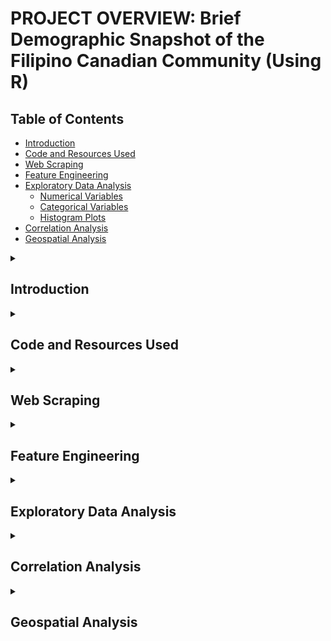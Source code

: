 # PROJECT OVERVIEW: Brief Demographic Snapshot of the Filipino Canadian Community (Using R)

## Table of Contents
* [Introduction](#introduction)
* [Code and Resources Used](#code-and-resources-used)
* [Web Scraping](#web-scraping)
* [Feature Engineering](#feature-engineering)
* [Exploratory Data Analysis](#exploratory-data-analysis)
  * [Numerical Variables](#-numerical-variables-)
  * [Categorical Variables](#categorical-variables-)
  * [Histogram Plots](#histogram-plots-)
* [Correlation Analysis](#correlation-analysis)
* [Geospatial Analysis](#geospatial-analysis)

<details><summary><h2>Introduction</h2></summary> 

  <ul>
    <li>Spearheaded and led a special research initiative (which included this project) that helped with Elections Canada's outreach and policy strategies pertaining to the Filipino Canadian community.</li>
    <li>Performed exploratory data analysis, correlation analysis, and geospatial mapping of data on the Filipino/a/x community in Canada.</li>
    <li>Scraped data from Statistics Canada.</li>
    <li>Performed feature engineering on some variables to create new variables.</li>
    <li>Downloaded shapefile of Canada's previous federal electoral district boundaries to create choropleth maps.</li>

  </ul>
</details>

<details><summary><h2>Code and Resources Used</h2></summary> 
  <ul>
    <li><b>IDEs Used:</b> RStudio</li>
    <li><b>R Version:</b> rstudio-2024.12.0</li>
    <li><b>Libraries:</b> data.table, funModeling, Hmisc, ggplot2, sf, dplyr, corrplot, CatEncoders</li>
  </ul>

 </details>

<details><summary><h2>Web Scraping</h2></summary> 
 
 <ul>
 <li><b>Census Profile, 2021 Census of Population:</b> https://www12.statcan.gc.ca/census-recensement/2021/dp-pd/prof/index.cfm?Lang=E </li>
 <li><b>Census Profile, 2016 Census of Population:</b> https://www12.statcan.gc.ca/census-recensement/2016/dp-pd/prof/index.cfm?Lang=E </li>
 <li><b>2021 Census – Boundary files:</b> https://www12.statcan.gc.ca/census-recensement/2021/geo/sip-pis/boundary-limites/index2021-eng.cfm?year=21 </li>
 </ul>

 </details>

<details><summary><h2>Feature Engineering</h2></summary> 

<b>VARIABLES SCRAPPED FROM STATISTICS CANADA</b>
<li>Electoral District (2013 Representation Order)</li>
<li>Province/Territory</li>
<li>Population (2021 Census)</li>
<li>% Filipinos</li>
<li>Number of Filipinos (2021 Census)</li>
<li>Number of Filipinos (2016 Census)</li>
<li>% of Population with Knowledge of French</li>
<li>Healthcare Workers (NOC Classification)</li>
<li>Number of Recent Immigrants (2016-2021)</li>
<li>Recent Immigrants from PH (2016-2021)</li>
<li>Number of People with Bachelors Degree or Higher</li>
<li>Median Age</li>
<li>Bikol Mother Tongue</li>
<li>Bisaya, n.o.s. Mother Tongue</li>
<li>Cebuano Mother Tongue</li>
<li>Hiligaynon Mother Tongue</li>
<li>Ilocano Mother Tongue</li>
<li>Kankanaey Mother Tongue</li>
<li>Kinaray-a Mother Tongue</li>
<li>Pampangan Mother Tongue</li>
<li>Pangasinan Mother Tongue</li>
<li>Tagalog Mother Tongue</li>
<li>Waray-Waray Mother Tongue</li>
<li>Second Most Spoken Philippine Language</li>

<b>CONSTRUCTED VARIABLES:</b>
<li>Healthcare Workers (per 100,000)</li>
<li>% of Recent Immigrants from PH (2016-2021)</li>
<li>Number of People with Bachelor's Degree or Higher (per 100,000)</li>
<li>Filipino Growth Rate (2016-2021)</li>
<li>% Second Most Spoken Philippine Language</li>

</details>

<details><summary><h2>Exploratory Data Analysis</h2></summary> 

#### <i> Numerical Variables </i>

<img width="911" alt="image" src="https://github.com/user-attachments/assets/a846c99a-43a9-4ad8-87fa-7e6e3622d249" />

#### <i>Categorical Variables </i>

<img width="1013" alt="image" src="https://github.com/user-attachments/assets/1821d092-6d6b-4d31-a1b3-93efa74b6030" />

<img width="999" alt="image" src="https://github.com/user-attachments/assets/23c4b4a9-99f7-473f-b84a-2371b10d0c72" />

#### <i>Histogram Plots </i>
<i> Canada </i>

<img width="993" alt="image" src="https://github.com/user-attachments/assets/7b0cd999-3dd9-425e-8b93-39057ab4f95d" />

<i> Atlantic Canada </i>

<img width="950" alt="image" src="https://github.com/user-attachments/assets/9b62c0ab-9205-4912-bc15-1d7002b453da" />

<img width="973" alt="image" src="https://github.com/user-attachments/assets/5d22eb83-9e9e-4b0f-b07e-00b980765f67" />

<img width="944" alt="image" src="https://github.com/user-attachments/assets/6d25beec-38ec-45ed-9a5e-bba412117b68" />


<i> Quebec </i>

<img width="1029" alt="image" src="https://github.com/user-attachments/assets/a037a4fd-ea41-493f-9673-dfbd1beedf37" />


<i> Ontario </i>

<img width="545" alt="image" src="https://github.com/user-attachments/assets/a7cbe29c-b448-41e6-b333-47c28356a627" />


<i> Prairies </i>

<img width="712" alt="image" src="https://github.com/user-attachments/assets/5fd4f046-9ef7-4f92-9e74-6b8e29b344f5" />

<img width="734" alt="image" src="https://github.com/user-attachments/assets/e8a77b28-ff37-4f41-89bd-aa353dd7ad74" />

<img width="749" alt="image" src="https://github.com/user-attachments/assets/88b9fe36-aaeb-4005-a32f-08fb68c6d364" />

<i> British Columbia </i>

<img width="763" alt="image" src="https://github.com/user-attachments/assets/0ac266d8-b029-47bf-812c-4fcc18fd4904" />

</details>

<details><summary><h2>Correlation Analysis</h2></summary> 

<ul>
    <li>Variables used for analysis:</li>
    <ul>
      <li>Province/Territory</li>
      <li>% Filipinos</li>
      <li>% Population with Knowledge of French</li>
      <li>Median Age</li>
      <li>Healthcare workers (per 100,000)</li>
      <li>% of Recent Immigrants from the PH (2016-2021)</li>
      <li>Number of People with Bachelors Degree or Higher (per 100,000)</li>
      </ul>
    <li>Label encoding (i.e., assigning integers for each province and territory) was used for the variable Province/Territory</li>
  </ul>

  <img width="636" alt="image" src="https://github.com/user-attachments/assets/bd648d12-bcbc-437e-9602-c94458daf0fe" />
</details>

<details><summary><h2>Geospatial Analysis</h2></summary> 

<img width="604" alt="image" src="https://github.com/user-attachments/assets/a2b151f7-d4c7-4f7a-bb01-cac2b213f890" />

<img width="607" alt="image" src="https://github.com/user-attachments/assets/b639a44d-e2bc-4309-b83d-fe10a91a1f1d" />

<img width="554" alt="image" src="https://github.com/user-attachments/assets/39f99f77-70ec-40d9-9042-af35a8a365f2" />

<img width="590" alt="image" src="https://github.com/user-attachments/assets/ed72cc26-efa0-4d8e-8474-7fcdb4ad1d87" />

</details>


